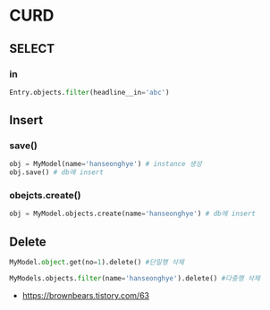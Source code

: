 # CURD



## SELECT

### in

```python
Entry.objects.filter(headline__in='abc')
```





## Insert

### save()

```python
obj = MyModel(name='hanseonghye') # instance 생성
obj.save() # db에 insert
```

### obejcts.create()

```python
obj = MyModel.objects.create(name='hanseonghye') # db에 insert
```



## Delete

```python
MyModel.object.get(no=1).delete() #단일행 삭제

MyModels.objects.filter(name='hanseonghye').delete() #다중행 삭제
```



-  https://brownbears.tistory.com/63 